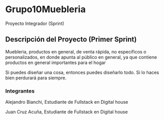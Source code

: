 # Grupo10Muebleria
Proyecto Integrador (Sprint)

## Descripción del Proyecto (Primer Sprint)

Muebleria, productos en general, de venta rápida, no especificos o personalizados, en donde apunta al público en general, ya que contiene productos en general importantes para el hogar

Si puedes diseñar una cosa, entonces puedes diseñarlo todo. Si lo haces bien perdurará para siempre.



### Integrantes

Alejandro Bianchi, Estudiante de Fullstack en Digital house

Juan Cruz Acuña, Estudiante de Fullstack en Digital house
